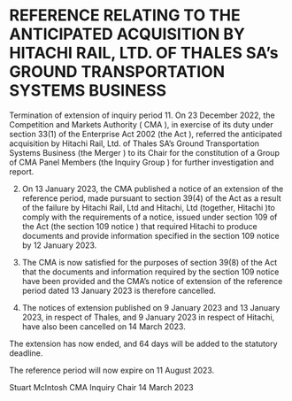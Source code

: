 # REFERENCE RELATING TO THE ANTICIPATED ACQUISITION BY HITACHI RAIL, LTD. OF THALES SA’s GROUND TRANSPORTATION SYSTEMS BUSINESS

Termination of extension of inquiry period 11. On 23 December 2022, the Competition and Markets Authority ( CMA ), in exercise of its duty under section 33(1) of the Enterprise Act 2002 (the Act ), referred the anticipated acquisition by Hitachi Rail, Ltd. of Thales SA’s Ground Transportation Systems Business (the Merger ) to its Chair for the constitution of a Group of CMA Panel Members (the Inquiry Group ) for further investigation and report.

2. On 13 January 2023, the CMA published a notice of an extension of the reference period, made pursuant to section 39(4) of the Act as a result of the failure by Hitachi Rail, Ltd and Hitachi, Ltd (together, Hitachi )to comply with the requirements of a notice, issued under section 109 of the Act (the section 109 notice ) that required Hitachi to produce documents and provide information specified in the section 109 notice by 12 January 2023.

3. The CMA is now satisfied for the purposes of section 39(8) of the Act that the documents and information required by the section 109 notice have been provided and the CMA’s notice of extension of the reference period dated 13 January 2023 is therefore cancelled.

4. The notices of extension published on 9 January 2023 and 13 January 2023, in respect of Thales, and 9 January 2023 in respect of Hitachi, have also been cancelled on 14 March 2023.


The extension has now ended, and 64 days will be added to the statutory deadline.

The reference period will now expire on 11 August 2023.

Stuart McIntosh CMA Inquiry Chair 14 March 2023
